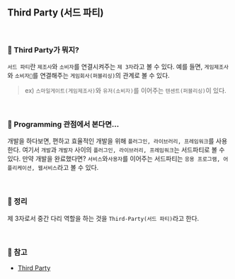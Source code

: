 ## Third Party (서드 파티)

<br>

### :book: Third Party가 뭐지?

`서드 파티`란 `제조사`와 `소비자`를 연결시켜주는 `제 3자`라고 볼 수 있다. 예를 들면, `게임제조사`와 `소비자`를 연결해주는 `게임회사(퍼블리싱)`의 관계로 볼 수 있다.

> ex) `스마일게이트(게임제조사)`와 `유저(소비자)`를 이어주는 `텐센트(퍼블리싱)`이 있다.

<br>

### :book: Programming 관점에서 본다면...

개발을 하다보면, 편하고 효율적인 개발을 위해 `플러그인, 라이브러리, 프레임워크`를 사용한다. 여기서 `개발`과 `개발자` 사이의 `플러그인, 라이브러리, 프레임워크`는 서드파티로 볼 수 있다. 만약 개발을 완료했다면? `서비스`와`사용자`를 이어주는 서드파티는 `응용 프로그램, 어플리케이션, 웹서비스`라고 볼 수 있다.

<br>

### :book: 정리

제 3자로서 중간 다리 역할을 하는 것을 `Third-Party(서드 파티)`라고 한다.

<br>

### :book: 참고

* [Third Party](https://tuhbm.github.io/2018/01/26/thirdParty/)